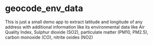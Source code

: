 # geocode_env_data
This is just a small demo app to extract latitude and longitude of any address with additional information like its environmental data like Air Quality Index, Sulphur dioxide (SO2), particulate matter (PM10, PM2.5), carbon monoxide (CO), nitrite oxides (NO2)
